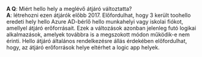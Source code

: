**A Q**: Miért hello hely a meglévő átjáró változtatta? <br/>
**A**: létrehozni ezen átjárók előbb 2017. Előfordulhat, hogy 3 került toohello eredeti hely hello Azure AD-bérlő hello munkahelyi vagy iskolai fiókot, amellyel átjáró erőforrásait. Ezek a változások azonban jelenleg futó logikai alkalmazások, amelyek továbbra is a megszokott módon működik-e nem érinti. Hello átjáró általános rendelkezésre állás érdekében előfordulhat, hogy, az átjáró erőforrások helye eltérhet a logic app helyek.